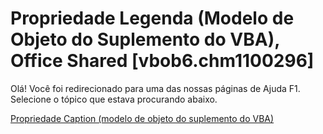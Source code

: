 
# Propriedade Legenda (Modelo de Objeto do Suplemento do VBA), Office Shared [vbob6.chm1100296]

Olá! Você foi redirecionado para uma das nossas páginas de Ajuda F1. Selecione o tópico que estava procurando abaixo.

[Propriedade Caption (modelo de objeto do suplemento do VBA)](http://msdn.microsoft.com/library/2b6696c4-830f-59eb-70a1-badd5d5ee47a%28Office.15%29.aspx)
